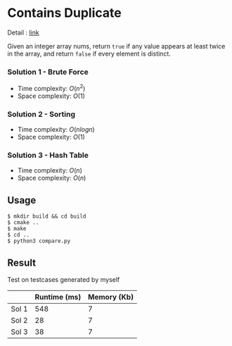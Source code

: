 # Contains Duplicate
Detail : [link](https://leetcode.com/problems/contains-duplicate/)

Given an integer array nums, return `true` if any value appears at least twice in the array, and return `false` if every element is distinct.

### Solution 1 - Brute Force
* Time complexity: $O(n^2)$
* Space complexity: $O(1)$

### Solution 2 - Sorting
* Time complexity: $O(nlogn)$
* Space complexity: $O(1)$

### Solution 3 - Hash Table
* Time complexity: $O(n)$
* Space complexity: $O(n)$

## Usage
```shell
$ mkdir build && cd build
$ cmake ..
$ make
$ cd ..
$ python3 compare.py
```

## Result
Test on testcases generated by myself

|       | Runtime (ms) | Memory (Kb) |
|-------|--------------|-------------|
| Sol 1 | 548          | 7           |
| Sol 2 | 28           | 7           |
| Sol 3 | 38           | 7           |